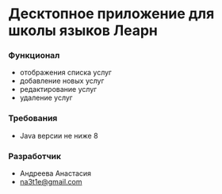 # Десктопное приложение для школы языков Леарн

### Функционал
- отображения списка услуг
- добавление новых услуг
- редактирование услуг
- удаление услуг

### Требования
- Java версии не ниже 8

### Разработчик
- Андреева Анастасия
- na3t1e@gmail.com